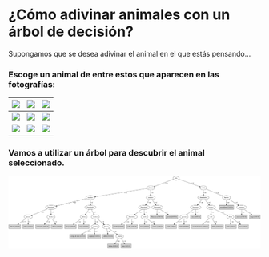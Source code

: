 # ¿Cómo adivinar animales con un árbol de decisión?

Supongamos que se desea adivinar el animal en el que estás pensando...

### Escoge un animal de entre estos que aparecen en las fotografías:

![](pics/boar.jpg)     | ![](pics/clam.jpg)     | ![](pics/crab.jpg)
-----------------------|------------------------|----------------------
![](pics/flamingo.jpg) | ![](pics/gorilla.jpg)  | ![](pics/hare.jpg)
![](pics/seal.jpg)     | ![](pics/dolphin.jpg)  | ![](pics/seagull.jpg)


### Vamos a utilizar un árbol para descubrir el animal seleccionado.

![](pics/zoo.png)

